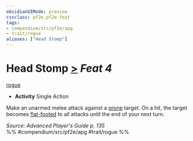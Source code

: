 ```yaml
---
obsidianUIMode: preview
cssclass: pf2e,pf2e-feat
tags:
- compendium/src/pf2e/apg
- trait/rogue
aliases: ["Head Stomp"]
---
```

# Head Stomp  [>](rules/core-rulebook/chapter-9-playing-the-game.md#Actions "Single Action") *Feat 4*  
[rogue](rules/traits/rogue.md)  

- **Activity** Single Action

Make an unarmed melee attack against a [prone](rules/conditions.md#Prone) target. On a hit, the target becomes [flat-footed](rules/conditions.md#Flat-footed) to all attacks until the end of your next turn.

*Source: Advanced Player's Guide p. 135*  
%% #compendium/src/pf2e/apg #trait/rogue %%
